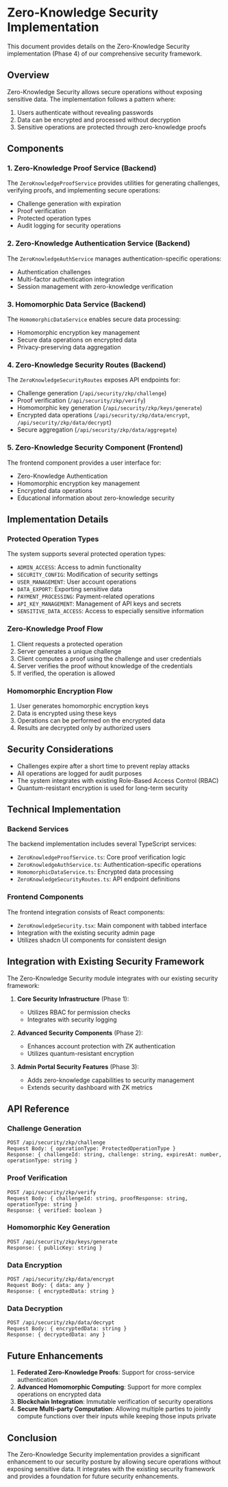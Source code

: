 # Zero-Knowledge Security Implementation

This document provides details on the Zero-Knowledge Security implementation (Phase 4) of our comprehensive security framework.

## Overview

Zero-Knowledge Security allows secure operations without exposing sensitive data. The implementation follows a pattern where:

1. Users authenticate without revealing passwords
2. Data can be encrypted and processed without decryption
3. Sensitive operations are protected through zero-knowledge proofs

## Components

### 1. Zero-Knowledge Proof Service (Backend)

The `ZeroKnowledgeProofService` provides utilities for generating challenges, verifying proofs, and implementing secure operations:

- Challenge generation with expiration
- Proof verification
- Protected operation types
- Audit logging for security operations

### 2. Zero-Knowledge Authentication Service (Backend)

The `ZeroKnowledgeAuthService` manages authentication-specific operations:

- Authentication challenges
- Multi-factor authentication integration
- Session management with zero-knowledge verification

### 3. Homomorphic Data Service (Backend)

The `HomomorphicDataService` enables secure data processing:

- Homomorphic encryption key management
- Secure data operations on encrypted data
- Privacy-preserving data aggregation

### 4. Zero-Knowledge Security Routes (Backend)

The `ZeroKnowledgeSecurityRoutes` exposes API endpoints for:

- Challenge generation (`/api/security/zkp/challenge`)
- Proof verification (`/api/security/zkp/verify`)
- Homomorphic key generation (`/api/security/zkp/keys/generate`)
- Encrypted data operations (`/api/security/zkp/data/encrypt`, `/api/security/zkp/data/decrypt`)
- Secure aggregation (`/api/security/zkp/data/aggregate`)

### 5. Zero-Knowledge Security Component (Frontend)

The frontend component provides a user interface for:

- Zero-Knowledge Authentication
- Homomorphic encryption key management
- Encrypted data operations
- Educational information about zero-knowledge security

## Implementation Details

### Protected Operation Types

The system supports several protected operation types:

- `ADMIN_ACCESS`: Access to admin functionality
- `SECURITY_CONFIG`: Modification of security settings
- `USER_MANAGEMENT`: User account operations
- `DATA_EXPORT`: Exporting sensitive data
- `PAYMENT_PROCESSING`: Payment-related operations
- `API_KEY_MANAGEMENT`: Management of API keys and secrets
- `SENSITIVE_DATA_ACCESS`: Access to especially sensitive information

### Zero-Knowledge Proof Flow

1. Client requests a protected operation
2. Server generates a unique challenge
3. Client computes a proof using the challenge and user credentials
4. Server verifies the proof without knowledge of the credentials
5. If verified, the operation is allowed

### Homomorphic Encryption Flow

1. User generates homomorphic encryption keys
2. Data is encrypted using these keys
3. Operations can be performed on the encrypted data
4. Results are decrypted only by authorized users

## Security Considerations

- Challenges expire after a short time to prevent replay attacks
- All operations are logged for audit purposes
- The system integrates with existing Role-Based Access Control (RBAC)
- Quantum-resistant encryption is used for long-term security

## Technical Implementation

### Backend Services

The backend implementation includes several TypeScript services:

- `ZeroKnowledgeProofService.ts`: Core proof verification logic
- `ZeroKnowledgeAuthService.ts`: Authentication-specific operations
- `HomomorphicDataService.ts`: Encrypted data processing
- `ZeroKnowledgeSecurityRoutes.ts`: API endpoint definitions

### Frontend Components

The frontend integration consists of React components:

- `ZeroKnowledgeSecurity.tsx`: Main component with tabbed interface
- Integration with the existing security admin page
- Utilizes shadcn UI components for consistent design

## Integration with Existing Security Framework

The Zero-Knowledge Security module integrates with our existing security framework:

1. **Core Security Infrastructure** (Phase 1): 
   - Utilizes RBAC for permission checks
   - Integrates with security logging

2. **Advanced Security Components** (Phase 2):
   - Enhances account protection with ZK authentication
   - Utilizes quantum-resistant encryption

3. **Admin Portal Security Features** (Phase 3):
   - Adds zero-knowledge capabilities to security management
   - Extends security dashboard with ZK metrics

## API Reference

### Challenge Generation

```
POST /api/security/zkp/challenge
Request Body: { operationType: ProtectedOperationType }
Response: { challengeId: string, challenge: string, expiresAt: number, operationType: string }
```

### Proof Verification

```
POST /api/security/zkp/verify
Request Body: { challengeId: string, proofResponse: string, operationType: string }
Response: { verified: boolean }
```

### Homomorphic Key Generation

```
POST /api/security/zkp/keys/generate
Response: { publicKey: string }
```

### Data Encryption

```
POST /api/security/zkp/data/encrypt
Request Body: { data: any }
Response: { encryptedData: string }
```

### Data Decryption

```
POST /api/security/zkp/data/decrypt
Request Body: { encryptedData: string }
Response: { decryptedData: any }
```

## Future Enhancements

1. **Federated Zero-Knowledge Proofs**: Support for cross-service authentication
2. **Advanced Homomorphic Computing**: Support for more complex operations on encrypted data
3. **Blockchain Integration**: Immutable verification of security operations
4. **Secure Multi-party Computation**: Allowing multiple parties to jointly compute functions over their inputs while keeping those inputs private

## Conclusion

The Zero-Knowledge Security implementation provides a significant enhancement to our security posture by allowing secure operations without exposing sensitive data. It integrates with the existing security framework and provides a foundation for future security enhancements.